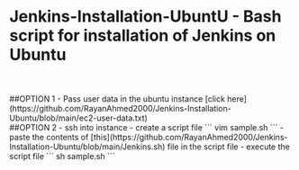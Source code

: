 # Jenkins-Installation-UbuntU - Bash script for installation of Jenkins on Ubuntu
<br>
<br>
##OPTION 1
- Pass user data in the ubuntu instance [click here](https://github.com/RayanAhmed2000/Jenkins-Installation-Ubuntu/blob/main/ec2-user-data.txt)
<br>
##OPTION 2
- ssh into instance
- create a script file
```
vim sample.sh
```
- paste the contents of [this](https://github.com/RayanAhmed2000/Jenkins-Installation-Ubuntu/blob/main/Jenkins.sh) file in the script file
- execute the script file
```
sh sample.sh
```

